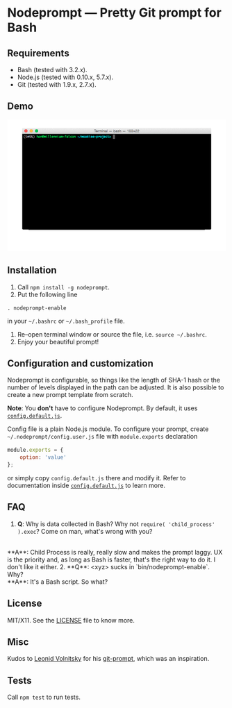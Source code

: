 Nodeprompt &mdash; Pretty Git prompt for Bash
==================================================

## Requirements

* Bash (tested with 3.2.x).
* Node.js (tested with 0.10.x, 5.7.x).
* Git (tested with 1.9.x, 2.7.x).

## Demo

![Nodeprompt demo](demo/demo.gif?raw=true)

## Installation

1. Call `npm install -g nodeprompt`.
1. Put the following line

  ```
  . nodeprompt-enable
  ```

 in your `~/.bashrc` or `~/.bash_profile` file.
1. Re&ndash;open terminal window or source the file, i.e. `source ~/.bashrc`.
1. Enjoy your beautiful prompt!

## Configuration and customization

Nodeprompt is configurable, so things like the length of SHA-1 hash or the number of levels displayed in the path can be adjusted. It is also possible to create a new prompt template from scratch.

**Note**: You **don't** have to configure Nodeprompt. By default, it uses [`config.default.js`](https://github.com/oleq/nodeprompt/blob/master/config.default.js).

Config file is a plain Node.js module. To configure your prompt, create `~/.nodeprompt/config.user.js` file with `module.exports` declaration

```js
module.exports = {
    option: 'value'
};
```

or simply copy `config.default.js` there and modify it. Refer to documentation inside [`config.default.js`](https://github.com/oleq/nodeprompt/blob/master/config.default.js) to learn more.

## FAQ

1. **Q**: Why is data collected in Bash? Why not `require( 'child_process' ).exec`? Come on man, what's wrong with you?
 <br/> 
 **A**: Child Process is really, really slow and makes the prompt laggy. UX is the priority and, as long as Bash is faster, that's the right way to do it. I don't like it either.
2. **Q**: &lt;xyz&gt; sucks in `bin/nodeprompt-enable`. Why?
 <br/> 
 **A**: It's a Bash script. So what?

## License
 
MIT/X11. See the [LICENSE](LICENSE) file to know more.

## Misc

Kudos to [Leonid Volnitsky](https://github.com/lvv) for his [git-prompt](https://github.com/lvv/git-prompt), which was an inspiration.

## Tests

Call `npm test` to run tests.